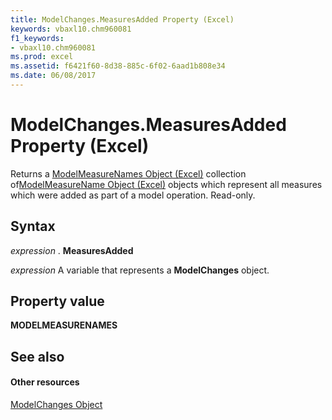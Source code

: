 ```yaml
---
title: ModelChanges.MeasuresAdded Property (Excel)
keywords: vbaxl10.chm960081
f1_keywords:
- vbaxl10.chm960081
ms.prod: excel
ms.assetid: f6421f60-8d38-885c-6f02-6aad1b808e34
ms.date: 06/08/2017
---
```



# ModelChanges.MeasuresAdded Property (Excel)

Returns a [ModelMeasureNames Object (Excel)](modelmeasurenames-object-excel.md) collection of[ModelMeasureName Object (Excel)](modelmeasurename-object-excel.md) objects which represent all measures which were added as part of a model operation. Read-only.


## Syntax

 _expression_ . **MeasuresAdded**

 _expression_ A variable that represents a **ModelChanges** object.


## Property value

 **MODELMEASURENAMES**


## See also


#### Other resources



[ModelChanges Object](modelchanges-object-excel.md)

